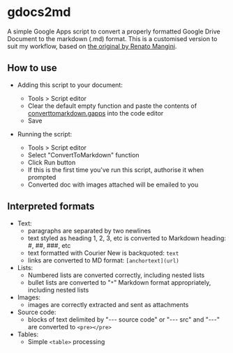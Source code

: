 gdocs2md
========

A simple Google Apps script to convert a properly formatted Google Drive Document to the markdown (.md) format. This is a customised version to suit my workflow, based on [the original by Renato Mangini](https://github.com/mangini/gdocs2md).

## How to use

  * Adding this script to your document:
    * Tools > Script editor
    * Clear the default empty function and paste the contents of [converttomarkdown.gapps](https://github.com/reallyfancy/gdocs2md/blob/master/converttomarkdown.gapps) into the code editor
    * Save
    
  * Running the script:
    - Tools > Script editor
    - Select "ConvertToMarkdown" function
    - Click Run button
    - If this is the first time you've run this script, authorise it when prompted
    - Converted doc with images attached will be emailed to you


## Interpreted formats
  * Text:
    * paragraphs are separated by two newlines
    * text styled as heading 1, 2, 3, etc is converted to Markdown heading: #, ##, ###, etc
    * text formatted with Courier New is backquoted: ``text``
    * links are converted to MD format: `[anchortext](url)`
  * Lists:
    * Numbered lists are converted correctly, including nested lists
    * bullet lists are converted to "`*`" Markdown format appropriately, including nested lists
  * Images:
    * images are correctly extracted and sent as attachments
  * Source code: 
    * blocks of text delimited by "--- source code" or "--- src" and "---" are converted to `<pre></pre>`
  * Tables:
      * Simple `<table>` processing
